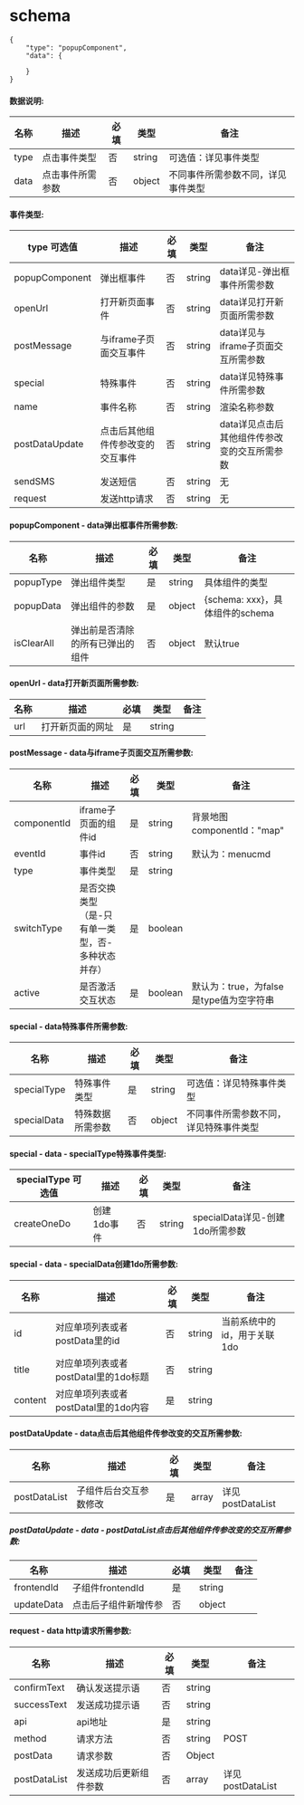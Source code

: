 # schema
```
{
    "type": "popupComponent",
    "data": {

    }
}
```

#### 数据说明:
| 名称 | 描述 | 必填 | 类型 | 备注 |
|--|--|--|--|--|
| type | 点击事件类型 | 否 | string | 可选值：详见事件类型 |
| data | 点击事件所需参数 | 否 | object | 不同事件所需参数不同，详见事件类型 |

#### 事件类型:
| type 可选值 | 描述 | 必填 | 类型 | 备注 |
|--|--|--|--|--|
| popupComponent | 弹出框事件 | 否 | string | data详见-弹出框事件所需参数 |
| openUrl | 打开新页面事件 | 否 | string | data详见打开新页面所需参数 |
| postMessage | 与iframe子页面交互事件 | 否 | string | data详见与iframe子页面交互所需参数 |
| special | 特殊事件 | 否 | string | data详见特殊事件所需参数 |
| name | 事件名称 | 否 | string | 渲染名称参数 |
| postDataUpdate | 点击后其他组件传参改变的交互事件 | 否 | string | data详见点击后其他组件传参改变的交互所需参数 |
| sendSMS | 发送短信 | 否 | string | 无 |
| request | 发送http请求 | 否 | string | 无 |

#### popupComponent - data弹出框事件所需参数:
| 名称 | 描述 | 必填 | 类型 | 备注 |
|--|--|--|--|--|
| popupType | 弹出组件类型 | 是 | string | 具体组件的类型 |
| popupData | 弹出组件的参数 | 是 | object | {schema: xxx}，具体组件的schema |
| isClearAll | 弹出前是否清除的所有已弹出的组件 | 否 | object | 默认true |

#### openUrl - data打开新页面所需参数:
| 名称 | 描述 | 必填 | 类型 | 备注 |
|--|--|--|--|--|
| url | 打开新页面的网址 | 是 | string |  |

#### postMessage - data与iframe子页面交互所需参数:
| 名称 | 描述 | 必填 | 类型 | 备注 |
|--|--|--|--|--|
| componentId | iframe子页面的组件id | 是 | string | 背景地图componentId："map" |
| eventId | 事件id | 否 | string | 默认为：menucmd |
| type | 事件类型 | 是 | string |  |
| switchType | 是否交换类型（是-只有单一类型，否-多种状态并存） | 是 | boolean |  |
| active | 是否激活交互状态 | 是 | boolean | 默认为：true，为false是type值为空字符串 |

#### special - data特殊事件所需参数:
| 名称 | 描述 | 必填 | 类型 | 备注 |
|--|--|--|--|--|
| specialType | 特殊事件类型 | 是 | string | 可选值：详见特殊事件类型 |
| specialData | 特殊数据所需参数 | 否 | object | 不同事件所需参数不同，详见特殊事件类型 |

#### special - data - specialType特殊事件类型:
| specialType 可选值 | 描述 | 必填 | 类型 | 备注 |
|--|--|--|--|--|
| createOneDo | 创建1do事件 | 否 | string | specialData详见-创建1do所需参数 |

#### special - data - specialData创建1do所需参数:
| 名称 | 描述 | 必填 | 类型 | 备注 |
|--|--|--|--|--|
| id | 对应单项列表或者postData里的id | 否 | string | 当前系统中的id，用于关联1do |
| title | 对应单项列表或者postDatal里的1do标题 | 否 | string |  |
| content | 对应单项列表或者postDatal里的1do内容 | 是 | string |  |

#### postDataUpdate - data点击后其他组件传参改变的交互所需参数:
| 名称 | 描述 | 必填 | 类型 | 备注 |
|--|--|--|--|--|
| postDataList | 子组件后台交互参数修改 | 是 | array | 详见postDataList |

##### postDataUpdate - data - postDataList点击后其他组件传参改变的交互所需参数:
| 名称 | 描述 | 必填 | 类型 | 备注 |
|--|--|--|--|--|
| frontendId | 子组件frontendId | 是 | string | |
| updateData | 点击后子组件新增传参 | 否 | object | |

#### request - data http请求所需参数:
| 名称 | 描述 | 必填 | 类型 | 备注 |
|--|--|--|--|--|
| confirmText | 确认发送提示语 | 否 | string |  |
| successText | 发送成功提示语 | 否 | string |  |
| api | api地址 | 是 | string |  |
| method | 请求方法 | 否 | string | POST |
| postData | 请求参数 | 否 | Object |  |
| postDataList | 发送成功后更新组件参数 | 否 | array | 详见postDataList |
